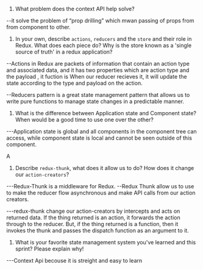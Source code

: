 1. What problem does the context API help solve?

--it solve the problem of “prop drilling” which mwan passing of props from from component to other.

1. In your own, describe `actions`, `reducers` and the `store` and their role in Redux. What does each piece do? Why is the store known as a 'single source of truth' in a redux application?

--Actions in Redux are packets of information that contain an action type and associated data, and it has two properties which are action type and the payload , it fuction is When our reducer recieves it, it will update the state according to the type and payload on the action.

--Reducers pattern is a great state management pattern that allows us to write pure functions to manage state changes in a predictable manner.

1. What is the difference between Application state and Component state? When would be a good time to use one over the other?

---Application state is global and all components in the component tree can access, while component state is local and cannot be seen outside of this component.

A

1. Describe `redux-thunk`, what does it allow us to do? How does it change our `action-creators`?

---Redux-Thunk is a middleware for Redux.
--Redux Thunk allow us to use to make the reducer flow asynchronous and make API calls from our action creators.

---redux-thunk change our action-creators by intercepts and acts on returned data. If the thing returned is an action, it forwards the action through to the reducer. But, if the thing returned is a function, then it invokes the thunk and passes the dispatch function as an argument to it.

1. What is your favorite state management system you've learned and this sprint? Please explain why!

---Context Api becouse it is streight and easy to learn
